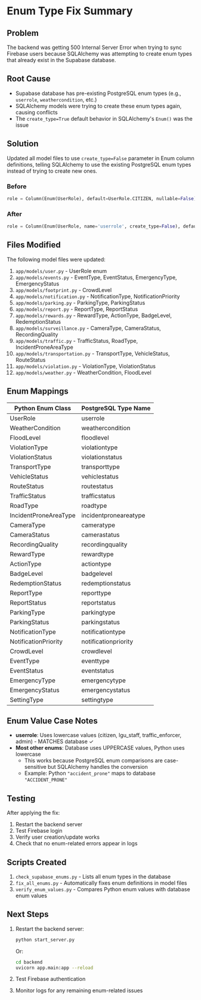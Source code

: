 # Enum Type Fix Summary

## Problem
The backend was getting 500 Internal Server Error when trying to sync Firebase users because SQLAlchemy was attempting to create enum types that already exist in the Supabase database.

## Root Cause
- Supabase database has pre-existing PostgreSQL enum types (e.g., `userrole`, `weathercondition`, etc.)
- SQLAlchemy models were trying to create these enum types again, causing conflicts
- The `create_type=True` default behavior in SQLAlchemy's `Enum()` was the issue

## Solution
Updated all model files to use `create_type=False` parameter in Enum column definitions, telling SQLAlchemy to use the existing PostgreSQL enum types instead of trying to create new ones.

### Before
```python
role = Column(Enum(UserRole), default=UserRole.CITIZEN, nullable=False)
```

### After
```python
role = Column(Enum(UserRole, name='userrole', create_type=False), default=UserRole.CITIZEN, nullable=False)
```

## Files Modified
The following model files were updated:

1. `app/models/user.py` - UserRole enum
2. `app/models/events.py` - EventType, EventStatus, EmergencyType, EmergencyStatus
3. `app/models/footprint.py` - CrowdLevel
4. `app/models/notification.py` - NotificationType, NotificationPriority
5. `app/models/parking.py` - ParkingType, ParkingStatus
6. `app/models/report.py` - ReportType, ReportStatus
7. `app/models/rewards.py` - RewardType, ActionType, BadgeLevel, RedemptionStatus
8. `app/models/surveillance.py` - CameraType, CameraStatus, RecordingQuality
9. `app/models/traffic.py` - TrafficStatus, RoadType, IncidentProneAreaType
10. `app/models/transportation.py` - TransportType, VehicleStatus, RouteStatus
11. `app/models/violation.py` - ViolationType, ViolationStatus
12. `app/models/weather.py` - WeatherCondition, FloodLevel

## Enum Mappings
| Python Enum Class | PostgreSQL Type Name |
|-------------------|---------------------|
| UserRole | userrole |
| WeatherCondition | weathercondition |
| FloodLevel | floodlevel |
| ViolationType | violationtype |
| ViolationStatus | violationstatus |
| TransportType | transporttype |
| VehicleStatus | vehiclestatus |
| RouteStatus | routestatus |
| TrafficStatus | trafficstatus |
| RoadType | roadtype |
| IncidentProneAreaType | incidentproneareatype |
| CameraType | cameratype |
| CameraStatus | camerastatus |
| RecordingQuality | recordingquality |
| RewardType | rewardtype |
| ActionType | actiontype |
| BadgeLevel | badgelevel |
| RedemptionStatus | redemptionstatus |
| ReportType | reporttype |
| ReportStatus | reportstatus |
| ParkingType | parkingtype |
| ParkingStatus | parkingstatus |
| NotificationType | notificationtype |
| NotificationPriority | notificationpriority |
| CrowdLevel | crowdlevel |
| EventType | eventtype |
| EventStatus | eventstatus |
| EmergencyType | emergencytype |
| EmergencyStatus | emergencystatus |
| SettingType | settingtype |

## Enum Value Case Notes
- **userrole**: Uses lowercase values (citizen, lgu_staff, traffic_enforcer, admin) - MATCHES database ✓
- **Most other enums**: Database uses UPPERCASE values, Python uses lowercase
  - This works because PostgreSQL enum comparisons are case-sensitive but SQLAlchemy handles the conversion
  - Example: Python `"accident_prone"` maps to database `"ACCIDENT_PRONE"`

## Testing
After applying the fix:
1. Restart the backend server
2. Test Firebase login
3. Verify user creation/update works
4. Check that no enum-related errors appear in logs

## Scripts Created
1. `check_supabase_enums.py` - Lists all enum types in the database
2. `fix_all_enums.py` - Automatically fixes enum definitions in model files
3. `verify_enum_values.py` - Compares Python enum values with database enum values

## Next Steps
1. Restart the backend server:
   ```bash
   python start_server.py
   ```
   Or:
   ```bash
   cd backend
   uvicorn app.main:app --reload
   ```

2. Test Firebase authentication

3. Monitor logs for any remaining enum-related issues
